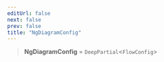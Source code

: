 ```yaml
---
editUrl: false
next: false
prev: false
title: "NgDiagramConfig"
---
```


> **NgDiagramConfig** = `DeepPartial`\<`FlowConfig`\>
